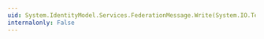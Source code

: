 ```yaml
---
uid: System.IdentityModel.Services.FederationMessage.Write(System.IO.TextWriter)
internalonly: False
---
```

